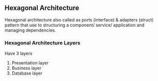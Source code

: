 ## Hexagonal Architecture
Hexagonal architecture also called as ports (interface) & adapters (struct) pattern that
use to structuring a component/ service/ application and managing dependencies.

### Hexagonal Architecture Layers
Have 3 layers 
1. Presentation layer
2. Business layer
3. Database layer
